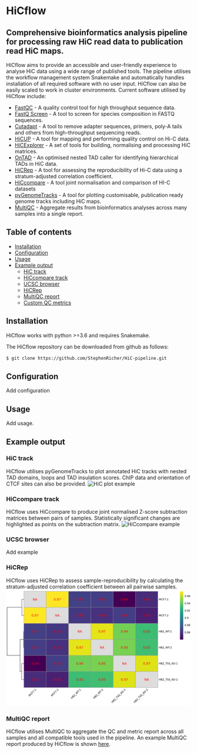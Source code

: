 # HiCflow

## Comprehensive bioinformatics analysis pipeline for processing raw HiC read data to publication read HiC maps.

HiCflow aims to provide an accessible and user-friendly experience to analyse HiC data using a wide range of published tools.
The pipeline utilises the workflow management system Snakemake and automatically handles installation of all required software with no user input. HiCflow can also be easily scaled to work in cluster environments. Current software utilised by HiCflow include:

 * [FastQC](https://www.bioinformatics.babraham.ac.uk/projects/fastqc/) - A quality control tool for high throughput sequence data.
 * [FastQ Screen](https://www.bioinformatics.babraham.ac.uk/projects/fastq_screen/) - A tool to screen for species composition in FASTQ sequences.
 * [Cutadapt](https://cutadapt.readthedocs.io/en/stable/) - A tool to remove adapter sequences, primers, poly-A tails and others from high-throughput sequencing reads.
 * [HiCUP](https://www.bioinformatics.babraham.ac.uk/projects/hicup/) - A tool for mapping and performing quality control on Hi-C data.
 * [HiCExplorer](https://hicexplorer.readthedocs.io/en/latest/) - A set of tools for building, normalising and processing HiC matrices.
 * [OnTAD](https://github.com/anlin00007/OnTAD) - An optimised nested TAD caller for identifying hierarchical TADs in HiC data.
 * [HiCRep](https://genome.cshlp.org/content/early/2017/08/30/gr.220640.117) - A tool for assessing the reproducibility of Hi-C data using a stratum-adjusted correlation coefficient.
 * [HiCcompare](https://bmcbioinformatics.biomedcentral.com/articles/10.1186/s12859-018-2288-x) - A tool joint normalisation and comparison of HI-C datasets
 * [pyGenomeTracks](https://github.com/deeptools/pyGenomeTracks) - A tool for plotting customisable, publication ready genome tracks including HiC maps.
 * [MultiQC](https://multiqc.info/) - Aggregate results from bioinformatics analyses across many samples into a single report.

## Table of contents

  * [Installation](#installation)
  * [Configuration](#configuration)
  * [Usage](#usage)
  * [Example output](#example-output)
     * [HiC track](#hic-track)
     * [HiCcompare track](#hiccompare-track)
     * [UCSC browser](#ucsc-browser)
     * [HiCRep](#hicrep)
     * [MultiQC report](#multiqc-report)
     * [Custom QC metrics](#custom-qc-metrics)

## Installation

HiCflow works with python >=3.6 and requires Snakemake.

The HiCflow repository can be downloaded from github as follows:

```bash
$ git clone https://github.com/StephenRicher/HiC-pipeline.git
```

## Configuration

Add configuration

## Usage

Add usage.

## Example output

### HiC track

HiCflow utilises pyGenomeTracks to plot annotated HiC tracks with nested TAD domains, loops and TAD insulation scores. ChIP data and orientation of CTCF sites can also be provided.
![HiC plot example](./README_files/HB2_WT-GNG12_AS1_DIRAS3-10000.png)

### HiCcompare track

HiCflow uses HiCcompare to produce joint normalised Z-score subtraction matrices between pairs of samples. Statistically significant changes are highlighted as points on the subtraction matrix.
![HiCcompare example](./README_files/GNG12_AS1_DIRAS3-10000-HB2_WT-vs-HB2_TSS_KO.png)

### UCSC browser

Add example

### HiCRep

HiCflow uses HiCRep to assess sample-reproducibility by calculating the stratum-adjusted correlation coefficient between all pairwise samples.
![HiCRep example](./README_files/GNG12_AS1_DIRAS3-10000-hicrep.png)

### MultiQC report

HiCflow utilises MultiQC to aggregate the QC and metric report across all samples and all compatible tools used in the pipeline. An example MultiQC report produced by HiCflow is shown [here](./README_files/multiqc_report.html).  
